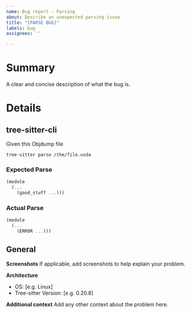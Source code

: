```yaml
---
name: Bug report - Parsing
about: Describe an unexpected parsing issue
title: "[PARSE BUG]"
labels: bug
assignees: ''

---
```


# Summary
A clear and concise description of what the bug is.

# Details
## tree-sitter-cli
Given this Objdump file

<!-- Insert a Objdump file here or link to a GitHub gist example -->
`tree-sitter parse /the/file.usda`

### Expected Parse
<!-- Insert the text output that you expected here -->
```scm
(module
  (...
    (good_stuff ...)))
```

### Actual Parse
<!-- Insert what `tree-sitter parse` returned -->
```scm
(module
  (...
    (ERROR ...)))
```

## General
**Screenshots**
If applicable, add screenshots to help explain your problem.

**Architecture**
- OS: [e.g. Linux]
- Tree-sitter Version: [e.g. 0.20.8]

**Additional context**
Add any other context about the problem here.
